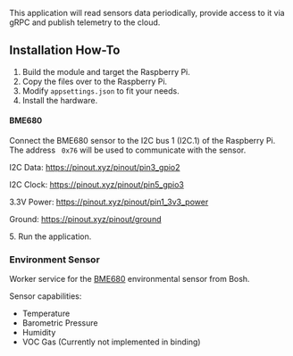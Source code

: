 This application will read sensors data periodically,
provide access to it via gRPC and publish telemetry to the cloud.

## Installation How-To

1. Build the module and target the Raspberry Pi.
2. Copy the files over to the Raspberry Pi.
3. Modify `appsettings.json` to fit your needs.
4. Install the hardware.

#### BME680

Connect the BME680 sensor to the I2C bus 1 (I2C.1) of the Raspberry Pi. 
The address ` 0x76` will be used to communicate with the sensor.
 
 I2C Data: https://pinout.xyz/pinout/pin3_gpio2
 
 I2C Clock: https://pinout.xyz/pinout/pin5_gpio3
 
 3.3V Power: https://pinout.xyz/pinout/pin1_3v3_power
 
 Ground: https://pinout.xyz/pinout/ground


5\. Run the application.

### Environment Sensor

Worker service for the [BME680](https://www.bosch-sensortec.com/bst/products/all_products/bme680) environmental sensor from Bosh.

Sensor capabilities:

* Temperature
* Barometric Pressure
* Humidity
* VOC Gas (Currently not implemented in binding)